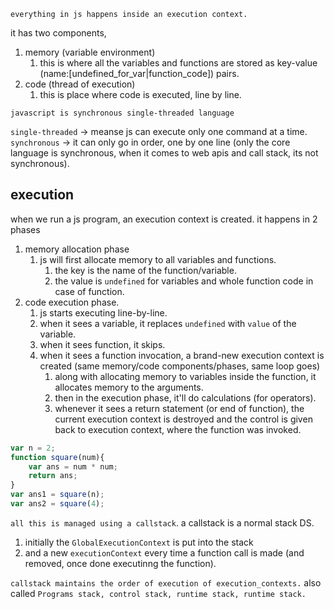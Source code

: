 `everything in js happens inside an execution context.`

it has two components, 
1. memory (variable environment)
   1. this is where all the variables and functions are stored as key-value (name:[undefined_for_var|function_code]) pairs. 
2. code (thread of execution)
   1. this is place where code is executed, line by line.

`javascript is synchronous single-threaded language`

`single-threaded` -> meanse js can execute only one command at a time.
`synchronous` -> it can only go in order, one by one line (only the core language is synchronous, when it comes to web apis and call stack, its not synchronous).

## execution

when we run a js program, an execution context is created. it happens in 2 phases

1. memory allocation phase
   1. js will first allocate memory to all variables and functions.
      1. the key is the name of the function/variable.
      2. the value is `undefined` for variables and whole function code in case of function.
2. code execution phase.
   1. js starts executing line-by-line.
   2. when it sees a variable, it replaces `undefined` with `value` of the variable.
   3. when it sees function, it skips.
   4. when it sees a function invocation, a brand-new execution context is created (same memory/code components/phases, same loop goes)
      1. along with allocating memory to variables inside the function, it allocates memory to the arguments.
      2. then in the execution phase, it'll do calculations (for operators).    
      3. whenever it sees a return statement (or end of function), the current execution context is destroyed and the control is given back to execution context, where the function was invoked.

```js
var n = 2;
function square(num){
    var ans = num * num;
    return ans;
}
var ans1 = square(n);
var ans2 = square(4);
```

`all this is managed using a callstack`. a callstack is a normal stack DS. 
1. initially the `GlobalExecutionContext` is put into the stack
2. and a new `executionContext` every time a function call is made (and removed, once done executinng the function).


`callstack maintains the order of execution of execution_contexts.` also called `Programs stack, control stack, runtime stack, runtime stack.`